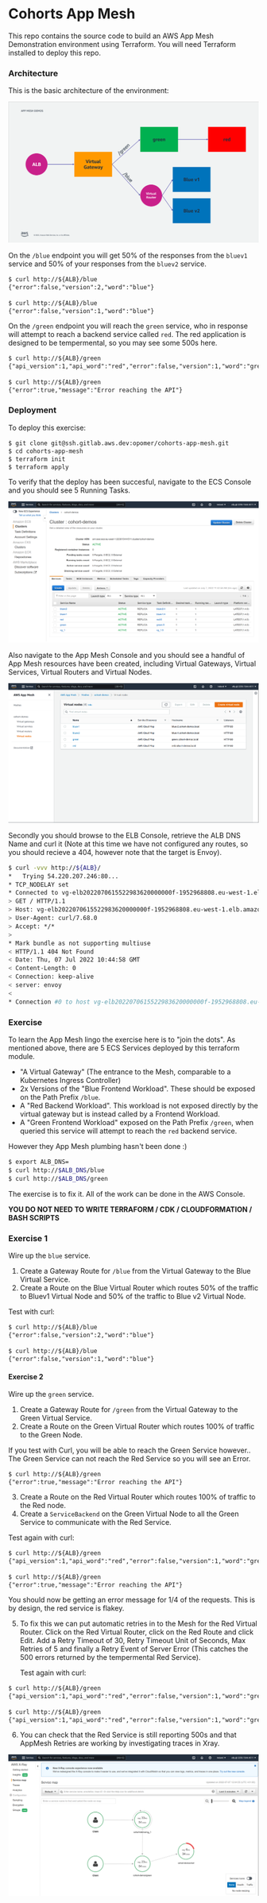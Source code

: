# Cohorts App Mesh

This repo contains the source code to build an AWS App Mesh Demonstration
environment using Terraform. You will need Terraform installed to deploy this
repo.

### Architecture

This is the basic architecture of the environment:

![DemoArchitecture.png](./images/basic-demo-architecture.png)

On the `/blue` endpoint you will get 50% of the responses from the `bluev1`
service and 50% of your responses from the `bluev2` service.

```
$ curl http://${ALB}/blue
{"error":false,"version":2,"word":"blue"}

$ curl http://${ALB}/blue
{"error":false,"version":1,"word":"blue"}
```

On the `/green` endpoint you will reach the `green` service, who in response
will attempt to reach a backend service called `red`. The red application is
designed to be tempermental, so you may see some 500s here.

```
$ curl http://${ALB}/green
{"api_version":1,"api_word":"red","error":false,"version":1,"word":"green"}

$ curl http://${ALB}/green
{"error":true,"message":"Error reaching the API"}
```

### Deployment

To deploy this exercise:

```repo
$ git clone git@ssh.gitlab.aws.dev:opomer/cohorts-app-mesh.git
$ cd cohorts-app-mesh
$ terraform init
$ terraform apply
```

To verify that the deploy has been succesful, navigate to the ECS Console and
you should see 5 Running Tasks.

![EcsServices.png](./images/ecs_services.png)

Also navigate to the App Mesh Console and you should see a handful of App Mesh
resources have been created, including Virtual Gateways, Virtual Services,
Virtual Routers and Virtual Nodes.

![VirtualNodes.png](./images/appmesh_screenshot.png)

Secondly you should browse to the ELB Console, retrieve the ALB DNS Name and
curl it (Note at this time we have not configured any routes, so you should
recieve a 404, however note that the target is Envoy).

```bash
$ curl -vvv http://${ALB}/
*   Trying 54.220.207.246:80...
* TCP_NODELAY set
* Connected to vg-elb2022070615522983620000000f-1952968808.eu-west-1.elb.amazonaws.com (54.220.207.246) port 80 (#0)
> GET / HTTP/1.1
> Host: vg-elb2022070615522983620000000f-1952968808.eu-west-1.elb.amazonaws.com
> User-Agent: curl/7.68.0
> Accept: */*
>
* Mark bundle as not supporting multiuse
< HTTP/1.1 404 Not Found
< Date: Thu, 07 Jul 2022 10:44:58 GMT
< Content-Length: 0
< Connection: keep-alive
< server: envoy
<
* Connection #0 to host vg-elb2022070615522983620000000f-1952968808.eu-west-1.elb.amazonaws.com left intact
```

### Exercise

To learn the App Mesh lingo the exercise here is to "join the dots". As
mentioned above, there are 5 ECS Services deployed by this terraform module.

- "A Virtual Gateway" (The entrance to the Mesh, comparable to a Kubernetes
Ingress Controller)
- 2x Versions of the "Blue Frontend Workload". These should be exposed on the
  Path Prefix `/blue`.
- A "Red Backend Workload". This workload is not exposed directly by the virtual
  gateway but is instead called by a Frontend Workload.
- A "Green Frontend Workload" exposed on the Path Prefix `/green`, when queried
  this service will attempt to reach the `red` backend service.

However they App Mesh plumbing hasn't been done :)

```bash
$ export ALB_DNS=
$ curl http://$ALB_DNS/blue
$ curl http://$ALB_DNS/green
```

The exercise is to fix it. All of the work can be done in the AWS Console.

**YOU DO NOT NEED TO WRITE TERRAFORM / CDK / CLOUDFORMATION / BASH SCRIPTS**

### Exercise 1

Wire up the `blue` service.

1) Create a Gateway Route for `/blue` from the Virtual Gateway to the Blue Virtual Service.
2) Create a Route on the Blue Virtual Router which routes 50% of the traffic to
   Bluev1 Virtual Node and 50% of the traffic to Blue v2 Virtual Node.

Test with curl:

```
$ curl http://${ALB}/blue
{"error":false,"version":2,"word":"blue"}

$ curl http://${ALB}/blue
{"error":false,"version":1,"word":"blue"}
```

#### Exercise 2

Wire up the `green` service.

1. Create a Gateway Route for `/green` from the Virtual Gateway to the Green
   Virtual Service.
2. Create a Route on the Green Virtual Router which routes 100% of traffic to
   the Green Node.

If you test with Curl, you will be able to reach the Green Service however.. The
Green Service can not reach the Red Service so you will see an Error.

```
$ curl http://${ALB}/green
{"error":true,"message":"Error reaching the API"}
```

3. Create a Route on the Red Virtual Router which routes 100% of traffic to the
   Red node.
4. Create a `ServiceBackend` on the Green Virtual Node to all the Green Service
   to communicate with the Red Service.

Test again with curl:

```
$ curl http://${ALB}/green
{"api_version":1,"api_word":"red","error":false,"version":1,"word":"green"}

$ curl http://${ALB}/green
{"error":true,"message":"Error reaching the API"}
```

You should now be getting an error message for 1/4 of the requests. This is by
design, the red service is flakey.

5. To fix this we can put automatic retries in to the Mesh for the Red Virtual
   Router. Click on the Red Virtual Router, click on the Red Route and click
   Edit. Add a Retry Timeout of 30, Retry Timeout Unit of Seconds, Max Retries
   of 5 and finally a Retry Event of Server Error (This catches the 500 errors
   returned by the tempermental Red Service).

   Test again with curl:

```
$ curl http://${ALB}/green
{"api_version":1,"api_word":"red","error":false,"version":1,"word":"green"}

$ curl http://${ALB}/green
{"api_version":1,"api_word":"red","error":false,"version":1,"word":"green"}
```

6. You can check that the Red Service is still reporting 500s and that AppMesh
   Retries are working by investigating traces in Xray.

![XrayOutput.png](./images/xray_output.png)
